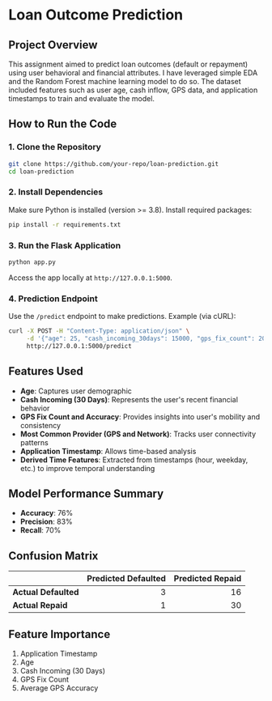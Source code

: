 # Loan Outcome Prediction

## Project Overview
This assignment aimed to predict loan outcomes (default or repayment) using user behavioral and financial attributes. I have leveraged simple EDA and the Random Forest machine learning model to do so. The dataset included features such as user age, cash inflow, GPS data, and application timestamps to train and evaluate the model.

## How to Run the Code

### 1. Clone the Repository
```bash
git clone https://github.com/your-repo/loan-prediction.git
cd loan-prediction
```

### 2. Install Dependencies
Make sure Python is installed (version >= 3.8). Install required packages:
```bash
pip install -r requirements.txt
```

### 3. Run the Flask Application
```bash
python app.py
```
Access the app locally at `http://127.0.0.1:5000`.

### 4. Prediction Endpoint
Use the `/predict` endpoint to make predictions. Example (via cURL):
```bash
curl -X POST -H "Content-Type: application/json" \
     -d '{"age": 25, "cash_incoming_30days": 15000, "gps_fix_count": 200}' \
     http://127.0.0.1:5000/predict
```

## Features Used
- **Age**: Captures user demographic
- **Cash Incoming (30 Days)**: Represents the user's recent financial behavior
- **GPS Fix Count and Accuracy**: Provides insights into user's mobility and consistency
- **Most Common Provider (GPS and Network)**: Tracks user connectivity patterns
- **Application Timestamp**: Allows time-based analysis
- **Derived Time Features**: Extracted from timestamps (hour, weekday, etc.) to improve temporal understanding

## Model Performance Summary
- **Accuracy**: 76%
- **Precision**: 83%
- **Recall**: 70%

## Confusion Matrix
|                    | Predicted Defaulted | Predicted Repaid |
|--------------------|-------------------:|------------------:|
| **Actual Defaulted** |                  3 |               16 |
| **Actual Repaid**    |                  1 |               30 |

## Feature Importance
1. Application Timestamp
2. Age
3. Cash Incoming (30 Days)
4. GPS Fix Count
5. Average GPS Accuracy
